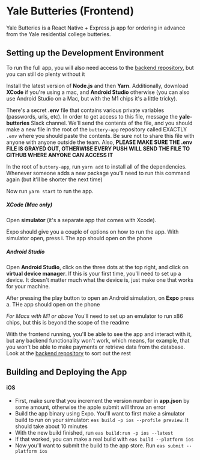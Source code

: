 # Yale Butteries (Frontend)

Yale Butteries is a React Native + Express.js app for ordering in advance from the Yale residential college butteries.

## Setting up the Development Environment

To run the full app, you will also need access to the [backend repository](https://github.com/Yale-Butteries/backend), but you can still do plenty without it

Install the latest version of **Node.js** and then **Yarn**. Additionally, download **XCode** if you're using a mac, and **Android Studio** otherwise (you can also use Android Studio on a Mac, but with the M1 chips it's a little tricky). 

There's a secret **.env** file that contains various private variables (passwords, urls, etc). In order to get access to this file, message the **yale-butteries** Slack channel. We'll send the contents of the file, and you should make a new file in the root of the `buttery-app` repository called EXACTLY `.env` where you should paste the contents. Be sure not to share this file with anyone with anyone outside the team. Also, **PLEASE MAKE SURE THE .env FILE IS GRAYED OUT, OTHERWISE EVERY PUSH WILL SEND THE FILE TO GITHUB WHERE ANYONE CAN ACCESS IT**

In the root of `buttery-app`, run ```yarn add``` to install all of the dependencies. Whenever someone adds a new package you'll need to run this command again (but it'll be shorter the next time)

Now run ```yarn start``` to run the app. 

##### XCode (Mac only)
Open **simulator** (it's a separate app that comes with Xcode). 

Expo should give you a couple of options on how to run the app. With simulator open, press i. The app should open on the phone

##### Android Studio
Open **Android Studio**, click on the three dots at the top right, and click on **virtual device manager**. If this is your first time, you'll need to set up a device. It doesn't matter much what the device is, just make one that works for your machine.

After pressing the play button to open an Android simulation, on **Expo** press a. THe app should open on the phone

*For Macs with M1 or above* You'll need to set up an emulator to run x86 chips, but this is beyond the scope of the readme


With the frontend running, you'll be able to see the app and interact with it, but any backend functionality won't work, which means, for example, that you won't be able to make payments or retrieve data from the database. Look at the [backend repository](https://github.com/TuckerMoses/yale-college-hub) to sort out the rest

## Building and Deploying the App

#### iOS
- First, make sure that you increment the version number in **app.json** by some amount, otherwise the apple submit will throw an error
- Build the app binary using Expo. You'll want to first make a simulator build to run on your simulator: `eas build -p ios --profile preview`. It should take about 10 minutes
- With the new build finished, run `eas build:run -p ios --latest`
- If that worked, you can make a real build with `eas build --platform ios`
- Now you'll want to submit the build to the app store. Run `eas submit --platform ios`